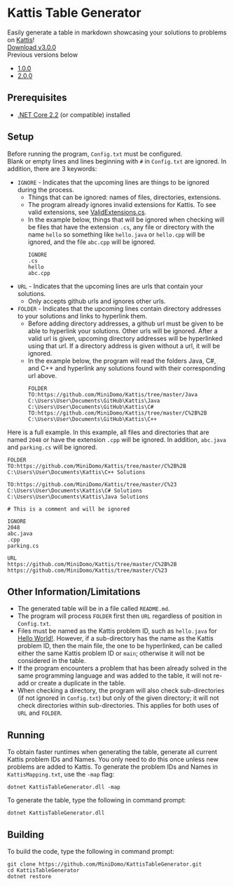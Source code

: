 # Kattis Table Generator
Easily generate a table in markdown showcasing your solutions to problems on [Kattis](https://open.kattis.com/)!  
[Download v3.0.0](https://github.com/MiniDomo/KattisTableGenerator/releases/download/v2.1.0/KattisTableGenerator-3.0.0.zip)  
Previous versions below
- [1.0.0](https://github.com/MiniDomo/Kattis/tree/v1.0.0/KattisTableGenerator)
- [2.0.0](https://github.com/MiniDomo/Kattis/tree/v2.0.0/KattisTableGenerator)

## Prerequisites
- [.NET Core 2.2](https://dotnet.microsoft.com/download) (or compatible) installed

## Setup
Before running the program, `Config.txt` must be configured.  
Blank or empty lines and lines beginning with `#` in `Config.txt` are ignored. In addition, there are 3 keywords:  
- `IGNORE` - Indicates that the upcoming lines are things to be ignored during the process.
  - Things that can be ignored: names of files, directories, extensions.
  - The program already ignores invalid extensions for Kattis. To see valid extensions, see [ValidExtensions.cs](https://github.com/MiniDomo/KattisTableGenerator/blob/master/static/ValidExtensions.cs).
  - In the example below, things that will be ignored when checking will be files that have the extension `.cs`, any file or directory with the name `hello` so something like `hello.java` or `hello.cpp` will be ignored, and the file `abc.cpp` will be ignored.
    ```
    IGNORE
    .cs
    hello
    abc.cpp
    ```
- `URL` - Indicates that the upcoming lines are urls that contain your solutions.
  - Only accepts github urls and ignores other urls.
- `FOLDER` - Indicates that the upcoming lines contain directory addresses to your solutions and links to hyperlink them.
  - Before adding directory addresses, a github url must be given to be able to hyperlink your solutions. Other urls will be ignored. After a valid url is given, upcoming directory addresses will be hyperlinked using that url. If a directory address is given without a url, it will be ignored.
  - In the example below, the program will read the folders Java, C#, and C++ and hyperlink any solutions found with their corresponding url above.
    ```
    FOLDER
    TO:https://github.com/MiniDomo/Kattis/tree/master/Java
    C:\Users\User\Documents\GitHub\Kattis\Java
    C:\Users\User\Documents\GitHub\Kattis\C#
    TO:https://github.com/MiniDomo/Kattis/tree/master/C%2B%2B
    C:\Users\User\Documents\GitHub\Kattis\C++
    ```
Here is a full example. In this example, all files and directories that are named `2048` or have the extension `.cpp` will be ignored. In addition, `abc.java` and `parking.cs` will be ignored.
```
FOLDER
TO:https://github.com/MiniDomo/Kattis/tree/master/C%2B%2B
C:\Users\User\Documents\Kattis\C++ Solutions

TO:https://github.com/MiniDomo/Kattis/tree/master/C%23
C:\Users\User\Documents\Kattis\C# Solutions
C:\Users\User\Documents\Kattis\Java Solutions

# This is a comment and will be ignored

IGNORE
2048
abc.java
.cpp
parking.cs

URL
https://github.com/MiniDomo/Kattis/tree/master/C%2B%2B
https://github.com/MiniDomo/Kattis/tree/master/C%23
```

## Other Information/Limitations
- The generated table will be in a file called `README.md`.
- The program will process `FOLDER` first then `URL` regardless of position in `Config.txt`.
- Files must be named as the Kattis problem ID, such as `hello.java` for [Hello World!](https://open.kattis.com/problems/hello). However, if a sub-directory has the name as the Kattis problem ID, then the main file, the one to be hyperlinked, can be called either the same Kattis problem ID or `main`; otherwise it will not be considered in the table.
- If the program encounters a problem that has been already solved in the same programming language and was added to the table, it will not re-add or create a duplicate in the table.
- When checking a directory, the program will also check sub-directories (if not ignored in `Config.txt`) but only of the given directory; it will not check directories within sub-directories. This applies for both uses of `URL` and `FOLDER`.  

## Running
To obtain faster runtimes when generating the table, generate all current Kattis problem IDs and Names. You only need to do this once unless new problems are added to Kattis. To generate the problem IDs and Names in `KattisMapping.txt`, use the `-map` flag:
```shell
dotnet KattisTableGenerator.dll -map
```
To generate the table, type the following in command prompt:
```shell
dotnet KattisTableGenerator.dll
```

## Building
To build the code, type the following in command prompt:
```shell
git clone https://github.com/MiniDomo/KattisTableGenerator.git
cd KattisTableGenerator
dotnet restore
```